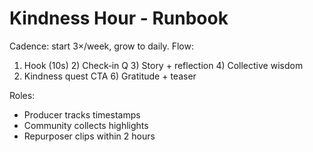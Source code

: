 # Kindness Hour - Runbook
Cadence: start 3×/week, grow to daily.
Flow:
1) Hook (10s)  2) Check‑in Q  3) Story + reflection  4) Collective wisdom
5) Kindness quest CTA  6) Gratitude + teaser

Roles:
- Producer tracks timestamps
- Community collects highlights
- Repurposer clips within 2 hours
